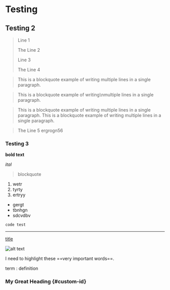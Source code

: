 # Testing
## Testing 2

> Line 1
>
> The Line 2
>
> Line 3
>
> The Line 4

> This is a blockquote example of writing multiple lines in a single paragraph.

> This is a blockquote example of writing\nmultiple lines in a single paragraph.

> This is a blockquote example of writing
multiple lines in a single paragraph.
> This is a blockquote example of writing
multiple lines in a single paragraph.


> The Line 5
    ergrogn56

### Testing 3

**bold text**

*ital*

> blockquote

1. wetr
2. tyrty
3. ertryy

 - gergt
 - tbnhgn
 - sdcvdbv


 `code test`

 ---

 [title](https://www.example.com)


![alt text](image.jpg)


I need to highlight these ==very important words==.

term
: definition


### My Great Heading {#custom-id}